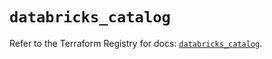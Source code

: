 # `databricks_catalog`

Refer to the Terraform Registry for docs: [`databricks_catalog`](https://registry.terraform.io/providers/databricks/databricks/1.39.0/docs/resources/catalog).
